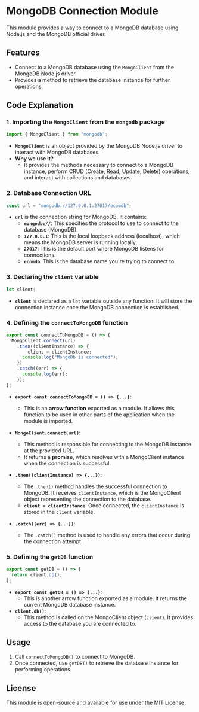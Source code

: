 
# MongoDB Connection Module

This module provides a way to connect to a MongoDB database using Node.js and the MongoDB official driver.

## Features
- Connect to a MongoDB database using the `MongoClient` from the MongoDB Node.js driver.
- Provides a method to retrieve the database instance for further operations.

## Code Explanation

### 1. Importing the `MongoClient` from the `mongodb` package
```javascript
import { MongoClient } from "mongodb";
```
- **`MongoClient`** is an object provided by the MongoDB Node.js driver to interact with MongoDB databases.
- **Why we use it?** 
  - It provides the methods necessary to connect to a MongoDB instance, perform CRUD (Create, Read, Update, Delete) operations, and interact with collections and databases.

### 2. Database Connection URL
```javascript
const url = "mongodb://127.0.0.1:27017/ecomdb";
```
- **`url`** is the connection string for MongoDB. It contains:
  - **`mongodb://`**: This specifies the protocol to use to connect to the database (MongoDB).
  - **`127.0.0.1`**: This is the local loopback address (localhost), which means the MongoDB server is running locally.
  - **`27017`**: This is the default port where MongoDB listens for connections.
  - **`ecomdb`**: This is the database name you're trying to connect to.

### 3. Declaring the `client` variable
```javascript
let client;
```
- **`client`** is declared as a `let` variable outside any function. It will store the connection instance once the MongoDB connection is established.

### 4. Defining the `connectToMongoDB` function
```javascript
export const connectToMongoDB = () => {
  MongoClient.connect(url)
    .then((clientInstance) => {
        client = clientInstance;
      console.log("MongoDb is connected");
    })
    .catch((err) => {
      console.log(err);
    });
};
```
- **`export const connectToMongoDB = () => {...}`**: 
  - This is an **arrow function** exported as a module. It allows this function to be used in other parts of the application when the module is imported.
  
- **`MongoClient.connect(url)`**:
  - This method is responsible for connecting to the MongoDB instance at the provided URL.
  - It returns a **promise**, which resolves with a MongoClient instance when the connection is successful.

- **`.then((clientInstance) => {...})`**:
  - The `.then()` method handles the successful connection to MongoDB. It receives `clientInstance`, which is the MongoClient object representing the connection to the database.
  - **`client = clientInstance`**: Once connected, the `clientInstance` is stored in the `client` variable.

- **`.catch((err) => {...})`**:
  - The `.catch()` method is used to handle any errors that occur during the connection attempt.

### 5. Defining the `getDB` function
```javascript
export const getDB = () => {
  return client.db();
};
```
- **`export const getDB = () => {...}`**: 
  - This is another arrow function exported as a module. It returns the current MongoDB database instance.
- **`client.db()`**:
  - This method is called on the MongoClient object (`client`). It provides access to the database you are connected to.

## Usage
1. Call `connectToMongoDB()` to connect to MongoDB.
2. Once connected, use `getDB()` to retrieve the database instance for performing operations.

## License
This module is open-source and available for use under the MIT License.
